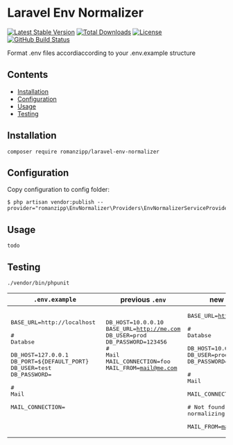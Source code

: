# Laravel Env Normalizer

[![Latest Stable Version](https://img.shields.io/packagist/v/romanzipp/Laravel-Env-Normalizer.svg?style=flat-square)](https://packagist.org/packages/romanzipp/laravel-env-normalizer)
[![Total Downloads](https://img.shields.io/packagist/dt/romanzipp/Laravel-Env-Normalizer.svg?style=flat-square)](https://packagist.org/packages/romanzipp/laravel-env-normalizer)
[![License](https://img.shields.io/packagist/l/romanzipp/Laravel-Env-Normalizer.svg?style=flat-square)](https://packagist.org/packages/romanzipp/laravel-env-normalizer)
[![GitHub Build Status](https://img.shields.io/github/workflow/status/romanzipp/Laravel-Env-Normalizer/Tests?style=flat-square)](https://github.com/romanzipp/Laravel-Env-Normalizer/actions)

Format .env files accordiaccording to your .env.example structure

## Contents

- [Installation](#installation)
- [Configuration](#configuration)
- [Usage](#usage)
- [Testing](#testing)

## Installation

```
composer require romanzipp/laravel-env-normalizer
```

## Configuration

Copy configuration to config folder:

```
$ php artisan vendor:publish --provider="romanzipp\EnvNormalizer\Providers\EnvNormalizerServiceProvider"
```

## Usage

```shell
todo
```

## Testing

```
./vendor/bin/phpunit
```

| `.env.example` | previous `.env` | new `.env` |
| --- | --- | --- |
| <pre>BASE_URL=http://localhost <br><br># Databse<br><br>DB_HOST=127.0.0.1<br>DB_PORT=${DEFAULT_PORT}<br>DB_USER=test<br>DB_PASSWORD=<br><br># Mail<br><br>MAIL_CONNECTION=<br><br><br></pre> | <pre>DB_HOST=10.0.0.10<br>BASE_URL=http://me.com<br>DB_USER=prod<br>DB_PASSWORD=123456<br># Mail<br>MAIL_CONNECTION=foo<br>MAIL_FROM=mail@me.com<br><br><br><br><br><br><br><br><br></pre> | <pre>BASE_URL=http://me.com<br><br># Databse<br><br>DB_HOST=10.0.0.10<br>DB_USER=prod<br>DB_PASSWORD=123456<br><br># Mail<br><br>MAIL_CONNECTION=foo<br><br># Not found while normalizing<br><br>MAIL_FROM=mail@me.com</pre> |
